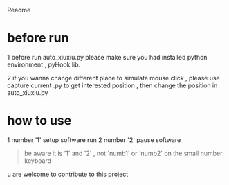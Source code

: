 Readme 


# before run 
1 before run auto_xiuxiu.py please make sure you had installed  python environment , pyHook lib. 

2 if you wanna change different place to simulate mouse click , please use capture current .py to get interested
	position , then change the position in  auto_xiuxiu.py
	
	
# how to use 
1 number '1'  setup software run 
2 number '2' pause software 

> be aware it is '1' and '2' , not 'numb1' or 'numb2' on the small number keyboard 

u are welcome to contribute to this project 
